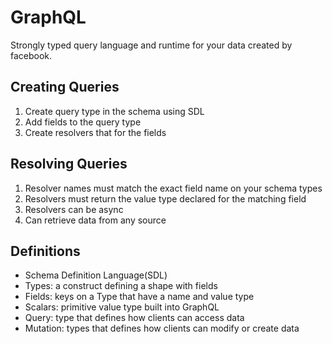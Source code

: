 # GraphQL

Strongly typed query language and runtime for your data created by facebook.

## Creating Queries
1. Create query type in the schema using SDL
1. Add fields to the query type
1. Create resolvers that for the fields

## Resolving Queries
1. Resolver names must match the exact field name on your schema types
1. Resolvers must return the value type declared for the matching field
1. Resolvers can be async
1. Can retrieve data from any source

## Definitions 
- Schema Definition Language(SDL)
- Types: a construct defining a shape with fields
- Fields: keys on a Type that have a name and value type
- Scalars: primitive value type built into GraphQL
- Query: type that defines how clients can access data
- Mutation: types that defines how clients can modify or create data